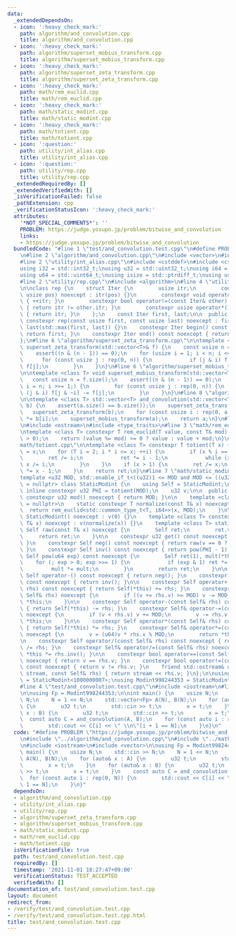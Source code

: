 ```yaml
---
data:
  _extendedDependsOn:
  - icon: ':heavy_check_mark:'
    path: algorithm/and_convolution.cpp
    title: algorithm/and_convolution.cpp
  - icon: ':heavy_check_mark:'
    path: algorithm/superset_mobius_transform.cpp
    title: algorithm/superset_mobius_transform.cpp
  - icon: ':heavy_check_mark:'
    path: algorithm/superset_zeta_transform.cpp
    title: algorithm/superset_zeta_transform.cpp
  - icon: ':heavy_check_mark:'
    path: math/rem_euclid.cpp
    title: math/rem_euclid.cpp
  - icon: ':heavy_check_mark:'
    path: math/static_modint.cpp
    title: math/static_modint.cpp
  - icon: ':heavy_check_mark:'
    path: math/totient.cpp
    title: math/totient.cpp
  - icon: ':question:'
    path: utility/int_alias.cpp
    title: utility/int_alias.cpp
  - icon: ':question:'
    path: utility/rep.cpp
    title: utility/rep.cpp
  _extendedRequiredBy: []
  _extendedVerifiedWith: []
  _isVerificationFailed: false
  _pathExtension: cpp
  _verificationStatusIcon: ':heavy_check_mark:'
  attributes:
    '*NOT_SPECIAL_COMMENTS*': ''
    PROBLEM: https://judge.yosupo.jp/problem/bitwise_and_convolution
    links:
    - https://judge.yosupo.jp/problem/bitwise_and_convolution
  bundledCode: "#line 1 \"test/and_convolution.test.cpp\"\n#define PROBLEM \"https://judge.yosupo.jp/problem/bitwise_and_convolution\"\
    \n#line 2 \"algorithm/and_convolution.cpp\"\n#include <vector>\n#include <cassert>\n\
    #line 2 \"utility/int_alias.cpp\"\n#include <cstddef>\n#include <cstdint>\n\n\
    using i32 = std::int32_t;\nusing u32 = std::uint32_t;\nusing i64 = std::int64_t;\n\
    using u64 = std::uint64_t;\nusing isize = std::ptrdiff_t;\nusing usize = std::size_t;\n\
    #line 2 \"utility/rep.cpp\"\n#include <algorithm>\n#line 4 \"utility/rep.cpp\"\
    \n\nclass rep {\n    struct Iter {\n        usize itr;\n        constexpr Iter(const\
    \ usize pos) noexcept : itr(pos) {}\n        constexpr void operator++() noexcept\
    \ { ++itr; }\n        constexpr bool operator!=(const Iter& other) const noexcept\
    \ { return itr != other.itr; }\n        constexpr usize operator*() const noexcept\
    \ { return itr; }\n    };\n    const Iter first, last;\n\n  public:\n    explicit\
    \ constexpr rep(const usize first, const usize last) noexcept : first(first),\
    \ last(std::max(first, last)) {}\n    constexpr Iter begin() const noexcept {\
    \ return first; }\n    constexpr Iter end() const noexcept { return last; }\n\
    };\n#line 6 \"algorithm/superset_zeta_transform.cpp\"\n\ntemplate <class T> void\
    \ superset_zeta_transform(std::vector<T>& f) {\n    const usize n = f.size();\n\
    \    assert((n & (n - 1)) == 0);\n    for (usize i = 1; i < n; i <<= 1) {\n  \
    \      for (const usize j : rep(0, n)) {\n            if (j & i) f[j & ~i] +=\
    \ f[j];\n        }\n    }\n}\n#line 6 \"algorithm/superset_mobius_transform.cpp\"\
    \n\ntemplate <class T> void superset_mobius_transform(std::vector<T>& f) {\n \
    \   const usize n = f.size();\n    assert((n & (n - 1)) == 0);\n    for (usize\
    \ i = n; i >>= 1;) {\n        for (const usize j : rep(0, n)) {\n            if\
    \ (j & i) f[j & ~i] -= f[j];\n        }\n    }\n}\n#line 8 \"algorithm/and_convolution.cpp\"\
    \n\ntemplate <class T> std::vector<T> and_convolution(std::vector<T> a, std::vector<T>\
    \ b) {\n    assert(a.size() == b.size());\n    superset_zeta_transform(a);\n \
    \   superset_zeta_transform(b);\n    for (const usize i : rep(0, a.size())) a[i]\
    \ *= b[i];\n    superset_mobius_transform(a);\n    return a;\n}\n#line 2 \"math/static_modint.cpp\"\
    \n#include <ostream>\n#include <type_traits>\n#line 3 \"math/rem_euclid.cpp\"\n\
    \ntemplate <class T> constexpr T rem_euclid(T value, const T& mod) {\n    assert(mod\
    \ > 0);\n    return (value %= mod) >= 0 ? value : value + mod;\n}\n#line 2 \"\
    math/totient.cpp\"\n\ntemplate <class T> constexpr T totient(T x) {\n    T ret\
    \ = x;\n    for (T i = 2; i * i <= x; ++i) {\n        if (x % i == 0) {\n    \
    \        ret /= i;\n            ret *= i - 1;\n            while (x % i == 0)\
    \ x /= i;\n        }\n    }\n    if (x > 1) {\n        ret /= x;\n        ret\
    \ *= x - 1;\n    }\n    return ret;\n}\n#line 7 \"math/static_modint.cpp\"\n\n\
    template <u32 MOD, std::enable_if_t<((u32)1 <= MOD and MOD <= ((u32)1 << 31))>*\
    \ = nullptr> class StaticModint {\n    using Self = StaticModint;\n\n    static\
    \ inline constexpr u32 PHI = totient(MOD);\n    u32 v;\n\n  public:\n    static\
    \ constexpr u32 mod() noexcept { return MOD; }\n\n    template <class T, std::enable_if_t<std::is_integral_v<T>>*\
    \ = nullptr>\n    static constexpr T normalize(const T& x) noexcept {\n      \
    \  return rem_euclid<std::common_type_t<T, i64>>(x, MOD);\n    }\n\n    constexpr\
    \ StaticModint() noexcept : v(0) {}\n    template <class T> constexpr StaticModint(const\
    \ T& x) noexcept : v(normalize(x)) {}\n    template <class T> static constexpr\
    \ Self raw(const T& x) noexcept {\n        Self ret;\n        ret.v = x;\n   \
    \     return ret;\n    }\n\n    constexpr u32 get() const noexcept { return v;\
    \ }\n    constexpr Self neg() const noexcept { return raw(v == 0 ? 0 : MOD - v);\
    \ }\n    constexpr Self inv() const noexcept { return pow(PHI - 1); }\n    constexpr\
    \ Self pow(u64 exp) const noexcept {\n        Self ret(1), mult(*this);\n    \
    \    for (; exp > 0; exp >>= 1) {\n            if (exp & 1) ret *= mult;\n   \
    \         mult *= mult;\n        }\n        return ret;\n    }\n\n    constexpr\
    \ Self operator-() const noexcept { return neg(); }\n    constexpr Self operator~()\
    \ const noexcept { return inv(); }\n\n    constexpr Self operator+(const Self&\
    \ rhs) const noexcept { return Self(*this) += rhs; }\n    constexpr Self& operator+=(const\
    \ Self& rhs) noexcept {\n        if ((v += rhs.v) >= MOD) v -= MOD;\n        return\
    \ *this;\n    }\n\n    constexpr Self operator-(const Self& rhs) const noexcept\
    \ { return Self(*this) -= rhs; }\n    constexpr Self& operator-=(const Self& rhs)\
    \ noexcept {\n        if (v < rhs.v) v += MOD;\n        v -= rhs.v;\n        return\
    \ *this;\n    }\n\n    constexpr Self operator*(const Self& rhs) const noexcept\
    \ { return Self(*this) *= rhs; }\n    constexpr Self& operator*=(const Self& rhs)\
    \ noexcept {\n        v = (u64)v * rhs.v % MOD;\n        return *this;\n    }\n\
    \n    constexpr Self operator/(const Self& rhs) const noexcept { return Self(*this)\
    \ /= rhs; }\n    constexpr Self& operator/=(const Self& rhs) noexcept { return\
    \ *this *= rhs.inv(); }\n\n    constexpr bool operator==(const Self& rhs) const\
    \ noexcept { return v == rhs.v; }\n    constexpr bool operator!=(const Self& rhs)\
    \ const noexcept { return v != rhs.v; }\n    friend std::ostream& operator<<(std::ostream&\
    \ stream, const Self& rhs) { return stream << rhs.v; }\n};\n\nusing Modint1000000007\
    \ = StaticModint<1000000007>;\nusing Modint998244353 = StaticModint<998244353>;\n\
    #line 4 \"test/and_convolution.test.cpp\"\n#include <iostream>\n#line 6 \"test/and_convolution.test.cpp\"\
    \n\nusing Fp = Modint998244353;\n\nint main() {\n    usize N;\n    std::cin >>\
    \ N;\n    N = 1 << N;\n    std::vector<Fp> A(N), B(N);\n    for (auto& x : A)\
    \ {\n        u32 t;\n        std::cin >> t;\n        x = t;\n    }\n    for (auto&\
    \ x : B) {\n        u32 t;\n        std::cin >> t;\n        x = t;\n    }\n  \
    \  const auto C = and_convolution(A, B);\n    for (const auto i : rep(0, N)) {\n\
    \        std::cout << C[i] << \" \\n\"[i + 1 == N];\n    }\n}\n"
  code: "#define PROBLEM \"https://judge.yosupo.jp/problem/bitwise_and_convolution\"\
    \n#include \"../algorithm/and_convolution.cpp\"\n#include \"../math/static_modint.cpp\"\
    \n#include <iostream>\n#include <vector>\n\nusing Fp = Modint998244353;\n\nint\
    \ main() {\n    usize N;\n    std::cin >> N;\n    N = 1 << N;\n    std::vector<Fp>\
    \ A(N), B(N);\n    for (auto& x : A) {\n        u32 t;\n        std::cin >> t;\n\
    \        x = t;\n    }\n    for (auto& x : B) {\n        u32 t;\n        std::cin\
    \ >> t;\n        x = t;\n    }\n    const auto C = and_convolution(A, B);\n  \
    \  for (const auto i : rep(0, N)) {\n        std::cout << C[i] << \" \\n\"[i +\
    \ 1 == N];\n    }\n}"
  dependsOn:
  - algorithm/and_convolution.cpp
  - utility/int_alias.cpp
  - utility/rep.cpp
  - algorithm/superset_zeta_transform.cpp
  - algorithm/superset_mobius_transform.cpp
  - math/static_modint.cpp
  - math/rem_euclid.cpp
  - math/totient.cpp
  isVerificationFile: true
  path: test/and_convolution.test.cpp
  requiredBy: []
  timestamp: '2021-11-01 18:27:47+09:00'
  verificationStatus: TEST_ACCEPTED
  verifiedWith: []
documentation_of: test/and_convolution.test.cpp
layout: document
redirect_from:
- /verify/test/and_convolution.test.cpp
- /verify/test/and_convolution.test.cpp.html
title: test/and_convolution.test.cpp
---
```

